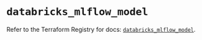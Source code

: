 # `databricks_mlflow_model`

Refer to the Terraform Registry for docs: [`databricks_mlflow_model`](https://registry.terraform.io/providers/databricks/databricks/1.96.0/docs/resources/mlflow_model).
